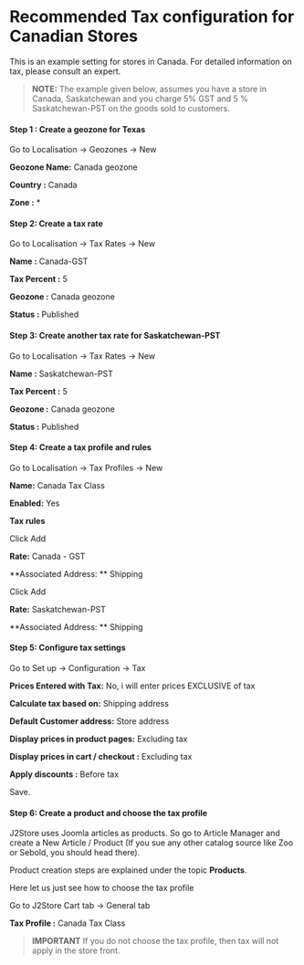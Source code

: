 # Recommended Tax configuration for Canadian Stores

This is an example setting for stores in Canada. For detailed information on tax, please consult an expert.

>**NOTE:**
The example given below, assumes you have a store in Canada, Saskatchewan and you charge 5% GST and 5 % Saskatchewan-PST on the goods sold to customers. 


#### Step 1 : Create a geozone for Texas

Go to Localisation -> Geozones -> New

**Geozone Name:** Canada geozone

**Country :** Canada

**Zone :** *

#### Step 2: Create a tax rate

Go to Localisation -> Tax Rates -> New

**Name :**  Canada-GST

**Tax Percent :** 5

**Geozone :** Canada geozone

**Status :** Published


#### Step 3: Create another tax rate for Saskatchewan-PST 

Go to Localisation -> Tax Rates -> New

**Name :**  Saskatchewan-PST

**Tax Percent :** 5

**Geozone :** Canada geozone

**Status :** Published


#### Step 4: Create a tax profile and rules

Go to Localisation -> Tax Profiles -> New

**Name:** Canada Tax Class

**Enabled:** Yes

**Tax rules**

Click Add 

**Rate:** Canada - GST

**Associated Address: ** Shipping

Click Add 

**Rate:** Saskatchewan-PST

**Associated Address: ** Shipping


#### Step 5: Configure tax settings

Go to Set up -> Configuration -> Tax

**Prices Entered with Tax:** No, i will enter prices EXCLUSIVE of tax

**Calculate tax based on:** Shipping address

**Default Customer address:** Store address

**Display prices in product pages:** Excluding tax

**Display prices in cart / checkout :** Excluding tax

**Apply discounts :** Before tax

Save.

#### Step 6: Create a product and choose the tax profile

J2Store uses Joomla articles as products. So go to Article Manager and create a New Article / Product (If you sue any other catalog source like Zoo or Sebold, you should head there). 

Product creation steps are explained under the topic **Products**.

Here let us just see how to choose the tax profile

Go to J2Store Cart tab -> General tab 

**Tax Profile :** Canada Tax Class

>**IMPORTANT** If you do not choose the tax profile, then tax will not apply in the store front.